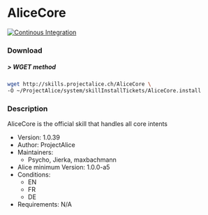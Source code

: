 # AliceCore

[![Continous Integration](https://gitlab.com/project-alice-assistant/skills/skill_AliceCore/badges/master/pipeline.svg)](https://gitlab.com/project-alice-assistant/skills/skill_AliceCore/pipelines/latest)

### Download

##### > WGET method
```bash
wget http://skills.projectalice.ch/AliceCore \
-O ~/ProjectAlice/system/skillInstallTickets/AliceCore.install
```

### Description
AliceCore is the official skill that handles all core intents

- Version: 1.0.39
- Author: ProjectAlice
- Maintainers:
  - Psycho, Jierka, maxbachmann
- Alice minimum Version: 1.0.0-a5
- Conditions:
  - EN
  - FR
  - DE
- Requirements: N/A
